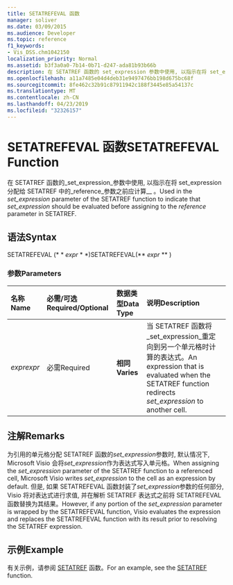 ```yaml
---
title: SETATREFEVAL 函数
manager: soliver
ms.date: 03/09/2015
ms.audience: Developer
ms.topic: reference
f1_keywords:
- Vis_DSS.chm1042150
localization_priority: Normal
ms.assetid: b3f3a0a0-7b14-0b71-d247-ada81b93b66b
description: 在 SETATREF 函数的 set_expression 参数中使用, 以指示在将 set_expression 分配给 SETATREF 中的 reference 参数之前应计算。
ms.openlocfilehash: a11a7485e04d4deb31e9497476bb198d675bc68f
ms.sourcegitcommit: 8fe462c32b91c87911942c188f3445e85a54137c
ms.translationtype: MT
ms.contentlocale: zh-CN
ms.lasthandoff: 04/23/2019
ms.locfileid: "32326157"
---
```

# <a name="setatrefeval-function"></a><span data-ttu-id="c4547-103">SETATREFEVAL 函数</span><span class="sxs-lookup"><span data-stu-id="c4547-103">SETATREFEVAL Function</span></span>

<span data-ttu-id="c4547-104">在 SETATREF 函数的_set_expression_参数中使用, 以指示在将 set_expression 分配给 SETATREF 中的_reference_参数之前应计算__ 。</span><span class="sxs-lookup"><span data-stu-id="c4547-104">Used in the  _set_expression_ parameter of the SETATREF function to indicate that  _set_expression_ should be evaluated before assigning to the  _reference_ parameter in SETATREF.</span></span> 
  
## <a name="syntax"></a><span data-ttu-id="c4547-105">语法</span><span class="sxs-lookup"><span data-stu-id="c4547-105">Syntax</span></span>

<span data-ttu-id="c4547-106">SETATREFEVAL (\* \* *expr* \* \*)</span><span class="sxs-lookup"><span data-stu-id="c4547-106">SETATREFEVAL(\*\* *expr* \*\* )</span></span> 
  
### <a name="parameters"></a><span data-ttu-id="c4547-107">参数</span><span class="sxs-lookup"><span data-stu-id="c4547-107">Parameters</span></span>

|<span data-ttu-id="c4547-108">**名称**</span><span class="sxs-lookup"><span data-stu-id="c4547-108">**Name**</span></span>|<span data-ttu-id="c4547-109">**必需/可选**</span><span class="sxs-lookup"><span data-stu-id="c4547-109">**Required/Optional**</span></span>|<span data-ttu-id="c4547-110">**数据类型**</span><span class="sxs-lookup"><span data-stu-id="c4547-110">**Data Type**</span></span>|<span data-ttu-id="c4547-111">**说明**</span><span class="sxs-lookup"><span data-stu-id="c4547-111">**Description**</span></span>|
|:-----|:-----|:-----|:-----|
| <span data-ttu-id="c4547-112">_expr_</span><span class="sxs-lookup"><span data-stu-id="c4547-112">_expr_</span></span> <br/> |<span data-ttu-id="c4547-113">必需</span><span class="sxs-lookup"><span data-stu-id="c4547-113">Required</span></span>  <br/> |<span data-ttu-id="c4547-114">**相同**</span><span class="sxs-lookup"><span data-stu-id="c4547-114">**Varies**</span></span> <br/> | <span data-ttu-id="c4547-115">当 SETATREF 函数将_set_expression_重定向到另一个单元格时计算的表达式。</span><span class="sxs-lookup"><span data-stu-id="c4547-115">An expression that is evaluated when the SETATREF function redirects  _set_expression_ to another cell.</span></span>  <br/> |
   
## <a name="remarks"></a><span data-ttu-id="c4547-116">注解</span><span class="sxs-lookup"><span data-stu-id="c4547-116">Remarks</span></span>

<span data-ttu-id="c4547-117">为引用的单元格分配 SETATREF 函数的*set_expression*参数时, 默认情况下, Microsoft Visio 会将*set_expression*作为表达式写入单元格。</span><span class="sxs-lookup"><span data-stu-id="c4547-117">When assigning the  *set_expression*  parameter of the SETATREF function to a referenced cell, Microsoft Visio writes  *set_expression*  to the cell as an expression by default.</span></span> <span data-ttu-id="c4547-118">但是, 如果 SETATREFEVAL 函数封装了*set_expression*参数的任何部分, Visio 将对表达式进行求值, 并在解析 SETATREF 表达式之前将 SETATREFEVAL 函数替换为其结果。</span><span class="sxs-lookup"><span data-stu-id="c4547-118">However, if any portion of the  *set_expression*  parameter is wrapped by the SETATREFEVAL function, Visio evaluates the expression and replaces the SETATREFEVAL function with its result prior to resolving the SETATREF expression.</span></span> 
  
## <a name="example"></a><span data-ttu-id="c4547-119">示例</span><span class="sxs-lookup"><span data-stu-id="c4547-119">Example</span></span>

<span data-ttu-id="c4547-120">有关示例，请参阅 [SETATREF](setatref-function.md) 函数。</span><span class="sxs-lookup"><span data-stu-id="c4547-120">For an example, see the [SETATREF](setatref-function.md) function.</span></span> 
  

